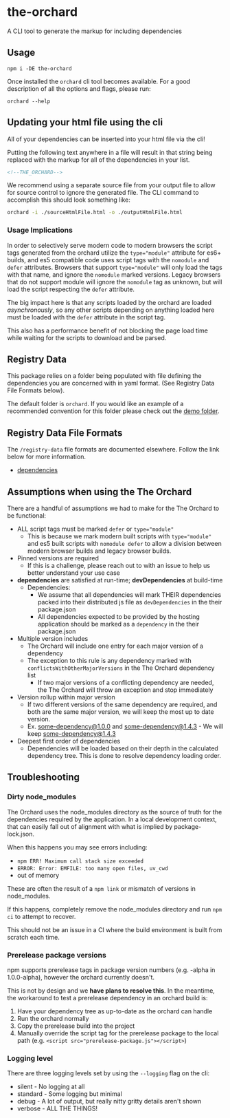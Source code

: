 # the-orchard

A CLI tool to generate the markup for including dependencies

## Usage

```npm i -DE the-orchard```

Once installed the `orchard` cli tool becomes available. For a good description of all the options and flags, please run:

```orchard --help```

## Updating your html file using the cli

All of your dependencies can be inserted into your html file via the cli!

Putting the following text anywhere in a file will result in that string being replaced with the markup for all of the dependencies in your list.

```html
<!--THE_ORCHARD-->
```

We recommend using a separate source file from your output file to allow for source control to ignore the generated file. The CLI command to accomplish this should look something like:

```bash
orchard -i ./sourceHtmlFile.html -o ./outputHtmlFile.html
```

### Usage Implications

In order to selectively serve modern code to modern browsers the script tags generated from the orchard utilize the `type="module"` attribute for es6+ builds, and es5 compatible code uses script tags with the `nomodule` and `defer` attributes.
Browsers that support `type="module"` will only load the tags with that name, and ignore the `nomodule` marked versions.
Legacy browsers that do not support module will ignore the `nomodule` tag as unknown, but will load the script respecting the `defer` attribute.

The big impact here is that any scripts loaded by the orchard are loaded *asynchronously*, so any other scripts depending on anything loaded here must be loaded with the `defer` attribute in the script tag.

This also has a performance benefit of not blocking the page load time while waiting for the scripts to download and be parsed.

## Registry Data

This package relies on a folder being populated with file defining the dependencies you are concerned with in yaml format. (See Registry Data File Formats below).

The default folder is `orchard`. If you would like an example of a recommended convention for this folder please check out the [demo folder](demo/orchard).

## Registry Data File Formats

The `/registry-data` file formats are documented elsewhere. Follow the link below for more information.

- [dependencies](docs/README.md#dependency-file-format)

## Assumptions when using the The Orchard

There are a handful of assumptions we had to make for the The Orchard to be functional:

- ALL script tags must be marked `defer` or `type="module"`
  - This is because we mark modern built scripts with `type="module"` and es5 built scripts with `nomodule defer` to allow a division between modern browser builds and legacy browser builds.
- Pinned versions are required
  - If this is a challenge, please reach out to with an issue to help us better understand your use case
- **dependencies** are satisfied at run-time; **devDependencies** at build-time
  - Dependencies:
    - We assume that all dependencies will mark THEIR dependencies packed into their distributed js file as `devDependencies` in the their package.json
    - All dependencies expected to be provided by the hosting application should be marked as a `dependency` in the their package.json
- Multiple version includes
  - The Orchard will include one entry for each major version of a dependency
  - The exception to this rule is any dependency marked with `conflictsWithOtherMajorVersions` in the The Orchard dependency list
    - If two major versions of a conflicting dependency are needed, the The Orchard will throw an exception and stop immediately
- Version rollup within major version
  - If two different versions of the same dependency are required, and both are the same major version, we will keep the most up to date version.
  - Ex. some-dependency@1.0.0 and some-dependency@1.4.3 - We will keep some-dependency@1.4.3
- Deepest first order of dependencies
  - Dependencies will be loaded based on their depth in the calculated dependency tree. This is done to resolve dependency loading order.

## Troubleshooting

### Dirty node_modules

The Orchard uses the node_modules directory as the source of truth for
the dependencies required by the application. In a local development context,
that can easily fall out of alignment with what is implied by
package-lock.json.

When this happens you may see errors including:

- `npm ERR! Maximum call stack size exceeded`
- `ERROR: Error: EMFILE: too many open files, uv_cwd`
- out of memory

These are often the result of a `npm link` or mismatch of versions in
node_modules.

If this happens, completely remove the node_modules directory and run `npm ci`
to attempt to recover.

This should not be an issue in a CI where the build environment is built from
scratch each time.

### Prerelease package versions

npm supports prerelease tags in package version numbers (e.g. -alpha in
1.0.0-alpha), however the orchard currently doesn't.

This is not by design and we **have plans to resolve this**.
In the meantime, the workaround to test a prerelease dependency in an
orchard build is:

1. Have your dependency tree as up-to-date as the orchard can handle
1. Run the orchard normally
1. Copy the prerelease build into the project
1. Manually override the script tag for the prerelease package to the local path
(e.g. `<script src="prerelease-package.js"></script>`)

### Logging level

There are three logging levels set by using the `--logging` flag on the cli:

- silent - No logging at all
- standard - Some logging but minimal
- debug - A lot of output, but really nitty gritty details aren't shown
- verbose - ALL THE THINGS!

